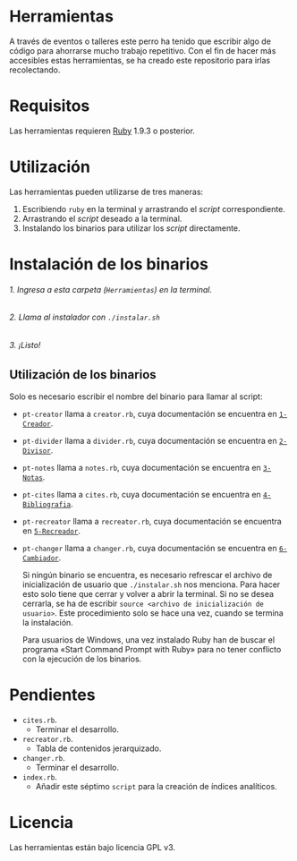 # Herramientas

A través de eventos o talleres este perro ha tenido que escribir algo de
código para ahorrarse mucho trabajo repetitivo. Con el fin de hacer más
accesibles estas herramientas, se ha creado este repositorio para irlas
recolectando.

# Requisitos

Las herramientas requieren [Ruby](https://www.ruby-lang.org/es/) 1.9.3 o posterior.

# Utilización

Las herramientas pueden utilizarse de tres maneras:

1. Escribiendo `ruby` en la terminal y arrastrando el *script* correspondiente.
2. Arrastrando el *script* deseado a la terminal.
3. Instalando los binarios para utilizar los *script* directamente.

# Instalación de los binarios

###### 1. Ingresa a esta carpeta (`Herramientas`) en la terminal.
###### 2. Llama al instalador con `./instalar.sh`
###### 3. ¡Listo!

## Utilización de los binarios

Solo es necesario escribir el nombre del binario para llamar al script:

* `pt-creator` llama a `creator.rb`, cuya documentación se encuentra en [`1-Creador`](https://github.com/ColectivoPerroTriste/Herramientas/tree/master/EPUB/1-Creador).
* `pt-divider` llama a `divider.rb`, cuya documentación se encuentra en [`2-Divisor`](https://github.com/ColectivoPerroTriste/Herramientas/tree/master/EPUB/2-Divisor).
* `pt-notes` llama a `notes.rb`, cuya documentación se encuentra en [`3-Notas`](https://github.com/ColectivoPerroTriste/Herramientas/tree/master/EPUB/3-Notas).
* `pt-cites` llama a `cites.rb`, cuya documentación se encuentra en [`4-Bibliografia`](https://github.com/ColectivoPerroTriste/Herramientas/tree/master/EPUB/4-Bibliografia).
* `pt-recreator` llama a `recreator.rb`, cuya documentación se encuentra en [`5-Recreador`](https://github.com/ColectivoPerroTriste/Herramientas/tree/master/EPUB/5-Recreador).
* `pt-changer` llama a `changer.rb`, cuya documentación se encuentra en [`6-Cambiador`](https://github.com/ColectivoPerroTriste/Herramientas/tree/master/EPUB/6-Cambiador).

    Si ningún binario se encuentra, es necesario refrescar el archivo de
    inicialización de usuario que `./instalar.sh` nos menciona. Para hacer esto
    solo tiene que cerrar y volver a abrir la terminal. Si no se desea cerrarla,
    se ha de escribir `source <archivo de inicialización de usuario>`. Este
    procedimiento solo se hace una vez, cuando se termina la instalación.

    Para usuarios de Windows, una vez instalado Ruby han de buscar el programa
    «Start Command Prompt with Ruby» para no tener conflicto con la ejecución de
    los binarios.

# Pendientes

* `cites.rb`.
  * Terminar el desarrollo.
* `recreator.rb`.
  * Tabla de contenidos jerarquizado.
* `changer.rb`.
  * Terminar el desarrollo.
* `index.rb`.
  * Añadir este séptimo `script` para la creación de índices analíticos.

# Licencia

Las herramientas están bajo licencia GPL v3.
